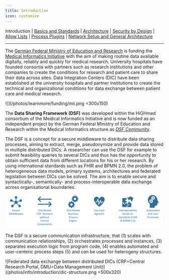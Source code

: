 ```yaml
---
title: Introduction
icon: customize
---
```

 Introduction | [Basics and Standards](basics.md) | [Architecture](architecture.md) | [Security by Design](securityByDesign.md) | [Allow Lists](allowList.md) | [Process Plugins](process-plugins.md) | [Network Setup and General Architecture](networkSetup.md)

---

The [German Federal Ministry of Education and Research](https://www.bmbf.de/bmbf/en/home/home_node.html) is funding the [Medical Informatics Initiative](https://www.medizininformatik-initiative.de/en/start) with the aim of making routine data available digitally, reliably and quickly for medical research. University hospitals have founded consortia with partners such as research institutions and other companies to create the conditions for research and patient care to share their data across sites. Data Integration Centers (DIC) have been established at the university hospitals and partner institutions to create the technical and organizational conditions for data exchange between patient care and medical research.

![](/photos/learnmore/funding/mii.png =300x150)

The **Data Sharing Framework (DSF)** was developed within the HiGHmed consortium of the Medical Informatics Initiative and is now funded as an independent project by the German Federal Ministry of Education and Research within the Medical Informatics structure as *[DSF Community](https://www.gesundheitsforschung-bmbf.de/de/dsf-medizininformatik-struktur-data-sharing-framework-community-16133.php)*. 

The DSF is a concept for a secure middleware to distribute data sharing processes, aiming to extract, merge, pseudonymize and provide data stored in multiple distributed DICs. A researcher can use the DSF for example to submit feasibility queries to several DICs and thus has the opportunity to obtain sufficient data from different locations for his or her research. By using international standards such as FHIR and BPMN 2.0, the problem of heterogeneous data models, primary systems, architectures and federated legislation between DICs can be solved. The aim is to enable secure and syntactically-, semantically- and process-interoperable data exchange across organisational boundaries.

![DSF concept](/photos/info/introduction/dsf-concept.png)

The DSF is a secure communication infrastructure, that (1) scales with communication relationships, (2) orchestrates processes and instances, (3) separates execution logic from program code, (4) enables automated and user-centeric process steps ​(5) and can be used for heterogeny structures.

![Federated data exchange between distributed DICs (CRP=Central Research Portal, DMU=Data Management Unit)](/photos/info/introduction/dic-structure.png =500x320)